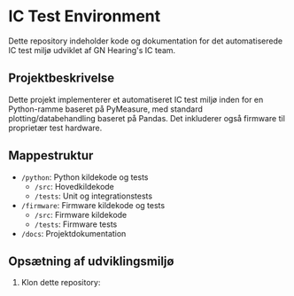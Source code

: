 # IC Test Environment

Dette repository indeholder kode og dokumentation for det automatiserede IC test miljø udviklet af GN Hearing's IC team.

## Projektbeskrivelse

Dette projekt implementerer et automatiseret IC test miljø inden for en Python-ramme baseret på PyMeasure, med standard plotting/databehandling baseret på Pandas. Det inkluderer også firmware til proprietær test hardware.

## Mappestruktur

- `/python`: Python kildekode og tests
  - `/src`: Hovedkildekode
  - `/tests`: Unit og integrationstests
- `/firmware`: Firmware kildekode og tests
  - `/src`: Firmware kildekode
  - `/tests`: Firmware tests
- `/docs`: Projektdokumentation

## Opsætning af udviklingsmiljø

1. Klon dette repository:
